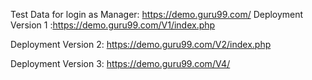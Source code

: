 Test Data for login as Manager: https://demo.guru99.com/ 
Deployment Version 1 :https://demo.guru99.com/V1/index.php 

Deployment Version 2: https://demo.guru99.com/V2/index.php 

Deployment Version 3: https://demo.guru99.com/V4/ 
